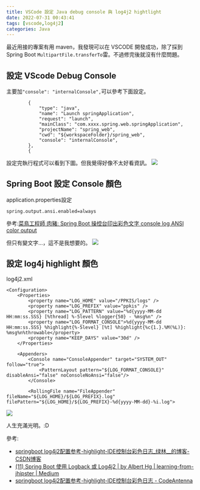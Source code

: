 ```yaml
---
title: VSCode 設定 Java debug console 與 log4j2 hightlight
date: 2022-07-31 00:43:41
tags: [vscode,log4j2]
categories: Java
---
```


最近用接的專案有用 maven，我發現可以在 VSCODE 開發成功，除了採到 Spring Boot `MultipartFile.transferTo`雷。不過修完後就沒有什麼問題。


<!--more-->

## 設定 VScode Debug Console

主要加`"console": "internalConsole",`可以參考下面設定。

```java=
        {
            "type": "java",
            "name": "Launch springApplication",
            "request": "launch",
            "mainClass": "com.xxxx.spring.web.springApplication",
            "projectName": "spring_web",
            "cwd": "${workspaceFolder}/spring_web",
            "console": "internalConsole",
        },
        {
```

設定完執行程式可以看到下圖。但我覺得好像不太好看資訊。
![](https://i.imgur.com/3FuK6NR.png)


## Spring Boot 設定 Console 顏色

application.properties設定
```
spring.output.ansi.enabled=always
```
參考:[菜鳥工程師 肉豬: Spring Boot 操控台印出彩色文字 console log ANSI color output](https://matthung0807.blogspot.com/2020/09/spring-boot-console-log-ansi-color-output.html)

但只有變文字...，這不是我想要的。
![](https://i.imgur.com/djU3uYT.png)


## 設定 log4j highlight 顏色

log4j2.xml
```xml=
<Configuration>
    <Properties>
        <property name="LOG_HOME" value="/PPKIS/logs" />
		<property name="LOG_PREFIX" value="ppkis" />
		<property name="LOG_PATTERN" value="%d{yyyy-MM-dd HH:mm:ss.SSS} [%thread] %-5level %logger{50} - %msg%n" />
        <property name="LOG_FORMAT_CONSOLE">%d{yyyy-MM-dd HH:mm:ss.SSS} %highlight{%-5level} [%t] %highlight{%c{1.}.%M(%L)}: %msg%n%throwable</property>
		<property name="KEEP_DAYS" value="30d" />
    </Properties>

    <Appenders>
        <Console name="ConsoleAppender" target="SYSTEM_OUT" follow="true">        	
            <PatternLayout pattern="${LOG_FORMAT_CONSOLE}" disableAnsi="false" noConsoleNoAnsi="false"/>
        </Console>

        <RollingFile name="FileAppender" fileName="${LOG_HOME}/${LOG_PREFIX}.log" filePattern="${LOG_HOME}/${LOG_PREFIX}-%d{yyyy-MM-dd}-%i.log">
```

![](https://i.imgur.com/WufrU1o.png)


人生充滿光明。:D

參考:
- [springboot log4j2配置参考-highlight-IDE控制台彩色日志_绿林__的博客-CSDN博客](https://blog.csdn.net/dixialieren/article/details/106398841)
- [(11) Spring Boot 使用 Logback 或 Log4j2 | by Albert Hg | learning-from-jhipster | Medium](https://medium.com/learning-from-jhipster/11-spring-boot-%E4%BD%BF%E7%94%A8-logback-%E6%88%96-log4j2-e655b320a2c8)
- [springboot log4j2配置参考-highlight-IDE控制台彩色日志 - CodeAntenna](https://codeantenna.com/a/rULTMlSWMR)